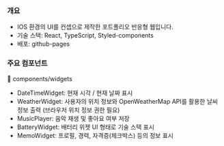 ### 개요
- IOS 환경의 UI를 컨셉으로 제작한 포트폴리오 반응형 웹입니다.
- 기술 스택: React, TypeScript, Styled-components
- 배포: github-pages

### 주요 컴포넌트
📁 components/widgets
   - DateTimeWidget: 현재 시각 / 현재 날짜 표시
   - WeatherWidget: 사용자의 위치 정보와 OpenWeatherMap API를 활용한 날씨 정보 출력 (브라우저 위치 정보 권한 필요)
   - MusicPlayer: 음악 재생 및 좋아요 여부 저장
   - BatteryWidget: 배터리 위젯 UI 형태로 기술 스택 표시
   - MemoWidget: 프로필, 경력, 자격증(체크박스) 등의 정보 표시